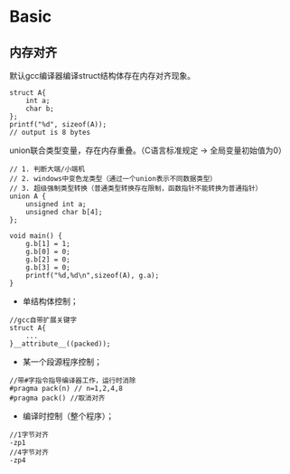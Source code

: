 # Basic
## 内存对齐
默认gcc编译器编译struct结构体存在内存对齐现象。
```
struct A{
    int a;
    char b;
};
printf("%d", sizeof(A));
// output is 8 bytes
```
union联合类型变量，存在内存重叠。（C语言标准规定 -> 全局变量初始值为0）

```
// 1. 判断大端/小端机
// 2. windows中变色龙类型（通过一个union表示不同数据类型）
// 3. 超级强制类型转换（普通类型转换存在限制，函数指针不能转换为普通指针）
union A {
    unsigned int a;
    unsigned char b[4];
};

void main() {
    g.b[1] = 1;
    g.b[0] = 0;
    g.b[2] = 0;
    g.b[3] = 0;
    printf("%d,%d\n",sizeof(A), g.a);
}
```


- 单结构体控制；

```
//gcc自带扩展关键字
struct A{
    ...
}__attribute__((packed));
```

- 某一个段源程序控制；

```
//带#字指令指导编译器工作，运行时消除
#pragma pack(n) // n=1,2,4,8
#pragma pack() //取消对齐
```

- 编译时控制（整个程序）；

```
//1字节对齐
-zp1 
//4字节对齐
-zp4
```
## 